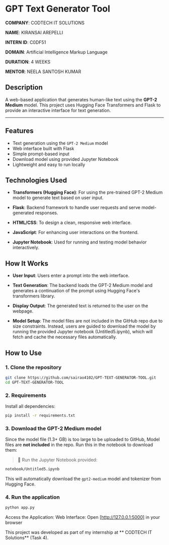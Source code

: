 #  GPT Text Generator Tool

**COMPANY**: CODTECH IT SOLUTIONS

**NAME**: KIRANSAI AREPELLI

**INTERN ID**: C0DF51

**DOMAIN**: Artificial Intelligence Markup Language

**DURATION**: 4 WEEKS

**MENTOR**: NEELA SANTOSH KUMAR

## Description

A web-based application that generates human-like text using the **GPT-2 Medium** model. This project uses Hugging Face Transformers and Flask to provide an interactive interface for text generation.

---

##  Features

- Text generation using the `GPT-2 Medium` model
- Web interface built with Flask
- Simple prompt-based input
- Download model using provided Jupyter Notebook
- Lightweight and easy to run locally

  
## Technologies Used
- **Transformers (Hugging Face)**: For using the pre-trained GPT-2 Medium model to generate text based on user input.

- **Flask**: Backend framework to handle user requests and serve model-generated responses.

- **HTML/CSS**: To design a clean, responsive web interface.

- **JavaScript**: For enhancing user interactions on the frontend.

- **Jupyter Notebook**: Used for running and testing model behavior interactively.

## How It Works
- **User Input**:
Users enter a prompt into the web interface.

- **Text Generation**:
The backend loads the GPT-2 Medium model and generates a continuation of the prompt using Hugging Face's transformers library.

- **Display Output**:
The generated text is returned to the user on the webpage.

- **Model Setup**:
The model files are not included in the GitHub repo due to size constraints. Instead, users are guided to download the model by running the provided Jupyter notebook (Untitled5.ipynb), which will fetch and cache the necessary files automatically.



##  How to Use

### 1. **Clone the repository**

```bash
git clone https://github.com/sairao4102/GPT-TEXT-GENERATOR-TOOL.git
cd GPT-TEXT-GENERATOR-TOOL
```

### 2.  Requirements

Install all dependencies:

```bash
pip install -r requirements.txt
```

### 3. **Download the GPT-2 Medium model**

Since the model file (1.3+ GB) is too large to be uploaded to GitHub, 
Model files are **not included** in the repo. Run this in the notebook to download them:

> 🧾 Run the Jupyter Notebook provided:

```bash
notebook/Untitled5.ipynb
```

This will automatically download the `gpt2-medium` model and tokenizer from Hugging Face.

### 4. **Run the application**

```bash
python app.py
```

Access the Application:
Web Interface: Open [http://127.0.0.1:5000] in your browser


This project was developed as part of my internship at ** CODTECH IT Solutions** (Task 4).


